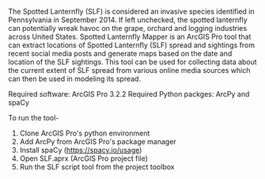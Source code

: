 The Spotted Lanternfly (SLF) is considered an invasive species identified in Pennsylvania in September 2014. If left unchecked, the spotted lanternfly can potentially wreak havoc on the grape, orchard and logging industries across United States. Spotted Lanternfly Mapper is an ArcGIS Pro tool that can extract locations of Spotted Lanternfly (SLF) spread and sightings from recent social media posts and generate maps based on the date and location of the SLF sightings. This tool can be used for collecting data about the current extent of SLF spread from various online media sources which can then be used in modeling its spread.

Required software: ArcGIS Pro 3.2.2
Required Python packges: ArcPy and spaCy

To run the tool- 

1. Clone ArcGIS Pro's python environment
2. Add ArcPy from ArcGIS Pro's package manager
3. Install spaCy (https://spacy.io/usage)
4. Open SLF.aprx (ArcGIS Pro project file)
5. Run the SLF script tool from the project toolbox
